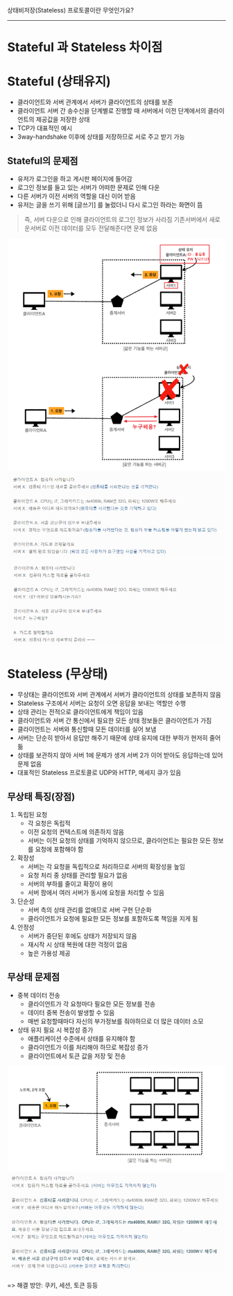 상태비저장(Stateless) 프로토콜이란 무엇인가요?

---

# Stateful 과 Stateless 차이점

# Stateful (상태유지)

- 클라이언트와 서버 관계에서 서버가 클라이언트의 상태를 보존
- 클라이언트 서버 간 송수신을 단계별로 진행할 때 서버에서 이전 단계에서의 클라이언트의 제공값을 저장한 상태
- TCP가 대표적인 예시
- 3way-handshake 이후에 상태를 저장하므로 서로 주고 받기 가능

## Stateful의 문제점

- 유저가 로그인을 하고 게시판 페이지에 들어감
- 로그인 정보를 들고 있는 서버가 어떠한 문제로 인해 다운
- 다른 서버가 이전 서버의 역할을 대신 이어 받음
- 유저는 글을 쓰기 위해 [글쓰기] 를 눌렀더니 다시 로그인 하라는 화면이 뜸

> 즉, 서버 다운으로 인해 클라이언트의 로그인 정보가 사라짐
> 기존서버에서 새로운서버로 이전 데이터를 모두 전달해준다면 문제 없음

![Stateful Problem](img/stateless_statefulFlow.png)
![Stateful](img/stateless_stateful1.png)
![Stateless](img/stateless_stateful2.png)

# Stateless (무상태)

- 무상태는 클라이언트와 서버 관계에서 서버가 클라이언트의 상태를 보존하지 않음
- Stateless 구조에서 서버는 요청이 오면 응답을 보내는 역할만 수행
- 상태 관리는 전적으로 클라이언트에게 책임이 있음
- 클라이언트와 서버 간 통신에서 필요한 모든 상태 정보들은 클라이언트가 가짐
- 클라이언트는 서버와 통신할때 모든 데이터를 실어 보냄
- 서버는 단순히 받아서 응답만 해주기 때문에 상태 유지에 대한 부하가 현저히 줄어듦
- 상태를 보관하지 않아 서버 1에 문제가 생겨 서버 2가 이어 받아도 응답하는데 있어 문제 없음
- 대표적인 Stateless 프로토콜로 UDP와 HTTP, 메세지 큐가 있음

## 무상태 특징(장점)

1. 독립된 요청
   - 각 요청은 독립적
   - 이전 요청의 컨텍스트에 의존하지 않음
   - 서버는 이전 요청의 상태를 기억하지 않으므로, 클라이언트는 필요한 모든 정보를 요청에 포함해야 함
2. 확장성
   - 서버는 각 요청을 독립적으로 처리하므로 서버의 확장성을 높임
   - 요청 처리 중 상태를 관리할 필요가 없음
   - 서버의 부하를 줄이고 확장이 용이
   - 서버 팜에서 여러 서버가 동시에 요청을 처리할 수 있음
3. 단순성
   - 서버 측의 상태 관리를 없애므로 서버 구현 단순화
   - 클라이언트가 요청에 필요한 모든 정보를 포함하도록 책임을 지게 됨
4. 안정성
   - 서버가 중단된 후에도 상태가 저장되지 않음
   - 재시작 시 상태 복원에 대한 걱정이 없음
   - 높은 가용성 제공

## 무상태 문제점

- 중복 데이터 전송
  - 클라이언트가 각 요청마다 필요한 모든 정보를 전송
  - 데이터 중복 전송이 발생할 수 있음
  - 매번 요청할때마다 자신의 부가정보를 줘야하므로 더 많은 데이터 소모
- 상태 유지 필요 시 복잡성 증가
  - 애플리케이션 수준에서 상태를 유지해야 함
  - 클라이언트가 이를 처리해야 하므로 복잡성 증가
  - 클라이언트에서 토큰 값을 저장 및 전송

![Stateless Flow](img/stateless_statelessFlow.png)
![무상태](img/stateless_stateless.png)

=> 해결 방안: 쿠키, 세션, 토큰 등등
